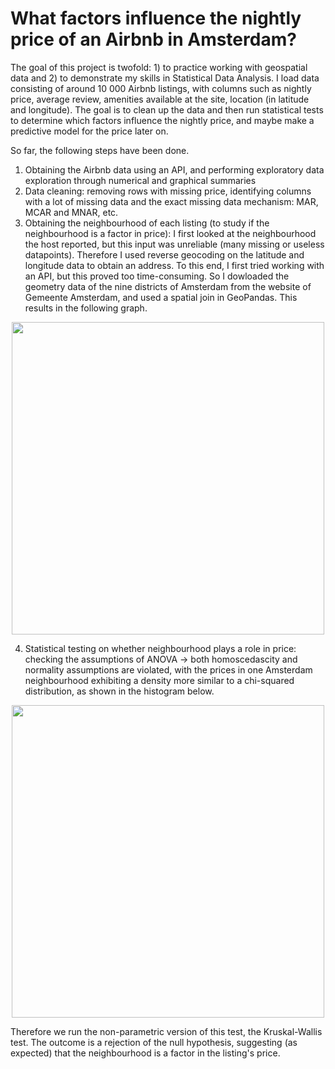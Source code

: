 # What factors influence the nightly price of an Airbnb in Amsterdam?

The goal of this project is twofold: 1) to practice working with geospatial data and 2) to demonstrate my skills in Statistical Data Analysis. I load data consisting of around 10 000 Airbnb listings, with columns such as nightly price, average review, amenities available at the site, location (in latitude and longitude). The goal is to clean up the data and then run statistical tests to determine which factors influence the nightly price, and maybe make a predictive model for the price later on. 

So far, the following steps have been done.

1) Obtaining the Airbnb data using an API, and performing exploratory data exploration through numerical and graphical summaries
2) Data cleaning: removing rows with missing price, identifying columns with a lot of missing data and the exact missing data mechanism: MAR, MCAR and MNAR, etc.
3) Obtaining the neighbourhood of each listing (to study if the neighbourhood is a factor in price):  I first looked at the neighbourhood the host reported, but this input was unreliable (many missing or useless datapoints). Therefore I used reverse geocoding on the latitude and longitude data to obtain an address. To this end, I first tried working with an API, but this proved too time-consuming. So I dowloaded the geometry data of the nine districts of Amsterdam from the website of Gemeente Amsterdam, and used a spatial join in GeoPandas. This results in the following graph.

<div align="center">
<img src = "https://github.com/user-attachments/assets/21ac0191-9e59-4b18-8e6e-89b82cf093c4" width = "500">
</div>


4) Statistical testing on whether neighbourhood plays a role in price: checking the assumptions of ANOVA -> both homoscedascity and normality assumptions are violated, with the prices in one Amsterdam neighbourhood exhibiting a density more similar to a chi-squared distribution, as shown in the histogram below.
   
<div align="center">
<img src = "https://github.com/user-attachments/assets/657b9e91-79f4-4a75-b05e-ac357267d3d2" width = "500">
</div>

Therefore we run the non-parametric version of this test, the Kruskal-Wallis test. The outcome is a rejection of the null hypothesis, suggesting (as expected) that the neighbourhood is a factor in the listing's price.
